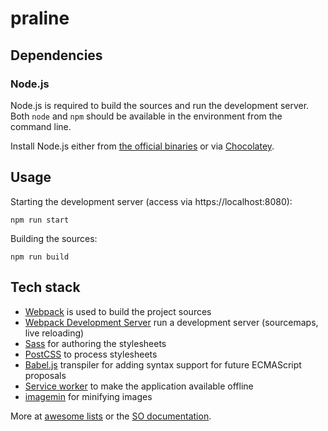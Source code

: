# praline

## Dependencies

### Node.js

Node.js is required to build the sources and run the development server. Both `node` and `npm` should be available in the environment from the command line.

Install Node.js either from [the official binaries][nodejs] or via [Chocolatey][chocolatey].

## Usage

Starting the development server (access via https://localhost:8080):

```
npm run start
```

Building the sources:

```
npm run build
```

## Tech stack

- [Webpack][webpack] is used to build the project sources
- [Webpack Development Server][webpack_dev_server] run a development server (sourcemaps, live reloading)
- [Sass][sass] for authoring the stylesheets
- [PostCSS][postcss] to process stylesheets
- [Babel.js][babeljs] transpiler for adding syntax support for future ECMAScript proposals
- [Service worker][service_worker] to make the application available offline
- [imagemin][imagemin] for minifying images

More at [awesome lists][awesome] or the [SO documentation][documentation].

[awesome]: https://github.com/sindresorhus/awesome-sass
[babeljs]: https://babeljs.io/
[chocolatey]: https://chocolatey.org/packages/nodejs
[chocolatey]: https://chocolatey.org/packages/nodejs
[documentation]: stackoverflow.com/documentation
[imagemin]: https://github.com/imagemin/imagemin
[nodejs]: https://nodejs.org/en/
[postcss]: https://github.com/postcss/postcss
[sass]: http://sass-lang.com
[sass]: https://github.com/HugoGiraudel/awesome-sass
[service_worker]: https://developer.mozilla.org/en-US/docs/Web/API/Service_Worker_API
[webpack]: http://webpack.github.io/
[webpack_dev_server]: https://webpack.github.io/docs/webpack-dev-server.html
